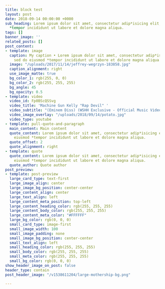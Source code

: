 ```yaml
---
title: block test
layout: post
date: 2018-09-14 00:00:00 +0000
sub_heading: Lorem ipsum dolor sit amet, consectetur adip*isicing elit, sed do eiusmod
  *tempor incididunt ut labore et dolore magna aliqua.
tags: []
banner_image: ''
related_posts: []
post_content:
- template: image
  caption: My caption • Lorem ipsum dolor sit amet, consectetur adip*isicing elit,
    sed do eiusmod *tempor incididunt ut labore et dolore magna aliqua.
  image: "/uploads/2017/11/14/jeffrey-wegrzyn-183858.jpg"
  caption_alignment: right
  use_image_matte: true
  bg_color_1: rgb(255, 0, 0)
  bg_color_2: rgb(255, 255, 255)
  bg_angle: 45
  bg_opacity: 0.5
- template: video
  video_id: Fp0BScQSSvg
  video_title: 'Machine Gun Kelly "Rap Devil" '
  video_subtitle: "(Eminem Diss) (WSHH Exclusive - Official Music Video)"
  video_image_overlay: "/uploads/2018/09/14/potato.jpg"
  video_type: youtube
- template: pull-quote-and-paragraph
  main_content: Main content
  quote_content: Lorem ipsum dolor sit amet, consectetur adip*isicing elit, sed do
    eiusmod *tempor incididunt ut labore et dolore magna aliqua.
  quote_offset: 2
  quote_alignment: right
- template: quote
  quote_content: Lorem ipsum dolor sit amet, consectetur adip*isicing elit, sed do
    eiusmod *tempor incididunt ut labore et dolore magna aliqua.
  quote_author: Quote author
post_preview:
- template: post-preview
  large_card_type: text-first
  large_image_align: center
  large_image_bg_position: center-center
  large_content_align: center
  large_text_align: left
  large_content_meta_position: top-left
  large_content_heading_color: rgb(255, 255, 255)
  large_content_body_color: rgb(255, 255, 255)
  large_content_meta_color: "#FFFFFF"
  large_bg_color: rgb(0, 0, 0)
  small_card_type: image-first
  small_image_width: 100
  small_image_padding: none
  small_image_bg_position: center-center
  small_text_align: left
  small_heading_color: rgb(255, 255, 255)
  small_body_color: rgb(255, 255, 255)
  small_meta_color: rgb(255, 255, 255)
  small_bg_color: rgb(0, 0, 0)
show_header_image_on_post: false
header_type: contain
post_header_image: "/v1538611204/large-mothership-bg.png"

---
```

